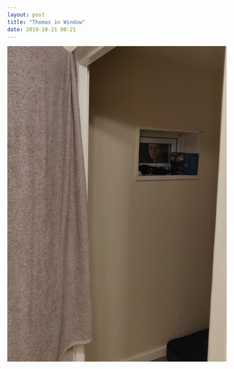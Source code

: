 ```yaml
---
layout: post
title: "Thomas in Window"
date: 2019-10-21 00:21
---
```


![thomas-in-window](/images/fragments/thomas-in-window.jpg)
